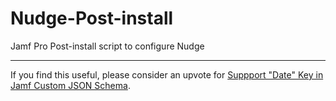 # Nudge-Post-install
Jamf Pro Post-install script to configure Nudge

---

If you find this useful, please consider an upvote for [Suppport "Date" Key in Jamf Custom JSON Schema](https://www.jamf.com/jamf-nation/feature-requests/10232/).
